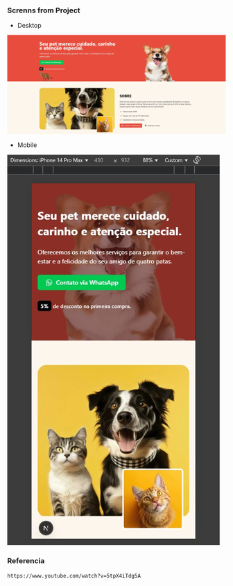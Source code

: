 ### Screnns from Project

* Desktop

<img src="./screens/desktop.png" alt="">

* Mobile

<img src="./screens/mobile.png" alt="">


### Referencia
```
https://www.youtube.com/watch?v=5tpX4iTdg5A
```